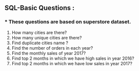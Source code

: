 
<h2>SQL-Basic Questions :</h2>
<h3>* These questions are based on superstore dataset.</h3>

1. How many cities are there?
2. How many unique cities are there?
3. Find duplicate cities name ?
4. Find the number of orders in each year?
5. Find the monthly sales of year 2017?
6. Find top 2 months in which we have high sales in year 2016?
7. Find top 2 months in which we have low sales in year 2017?

